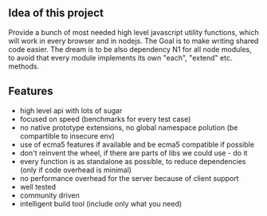 ## Idea of this project

Provide a bunch of most needed high level javascript utility functions, which will work in every browser and in nodejs. 
The Goal is to make writing shared code easier. 
The dream is to be also dependency N1 for all node modules, to avoid that every module implements its own "each", "extend" etc. methods.   

## Features

- high level api with lots of sugar
- focused on speed (benchmarks for every test case)
- no native prototype extensions, no global namespace polution (be compartible to insecure env)
- use of ecma5 features if available and be ecma5 compatible if possible 
- don't reinvent the wheel, if there are parts of libs we could use - do it
- every function is as standalone as possible, to reduce dependencies (only if code overhead is minimal)
- no performance overhead for the server because of client support
- well tested
- community driven
- intelligent build tool (include only what you need)